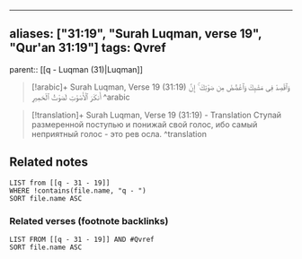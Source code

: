 
---
aliases: ["31:19", "Surah Luqman, verse 19", "Qur'an 31:19"]
tags: Qvref
---

parent:: [[q - Luqman (31)|Luqman]]

> [!arabic]+ Surah Luqman, Verse 19 (31:19)
> <span class="quran-arabic">وَٱقْصِدْ فِى مَشْيِكَ وَٱغْضُضْ مِن صَوْتِكَ ۚ إِنَّ أَنكَرَ ٱلْأَصْوَٰتِ لَصَوْتُ ٱلْحَمِيرِ</span>
^arabic

> [!translation]+ Surah Luqman, Verse 19 (31:19) - Translation
> Ступай размеренной поступью и понижай свой голос, ибо самый неприятный голос - это рев осла.
^translation



## Related notes
```dataview
LIST from [[q - 31 - 19]]
WHERE !contains(file.name, "q - ")
SORT file.name ASC
```

### Related verses (footnote backlinks)
```dataview
LIST FROM [[q - 31 - 19]] AND #Qvref
SORT file.name ASC
```


